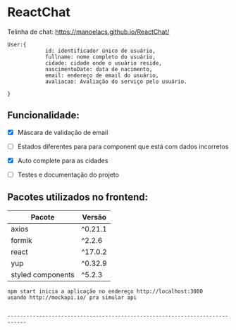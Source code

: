# ReactChat
Telinha de chat: https://manoelacs.github.io/ReactChat/ </br>
 

<pre><code>User:{ 
            id: identificador único de usuário, 
            fullname: nome completo do usuário, 
            cidade: cidade onde o usuário reside,
            nascimentoDate: data de nacimento,
            email: endereço de email do usuário,
            avaliacao: Avaliação do serviço pelo usuário.
            
}</pre></code>

                
 ## Funcionalidade:
- [X] Máscara de validação de email
- [ ] Estados diferentes para para component que está com dados incorretos
- [X] Auto complete para as cidades
- [ ] Testes  e documentação do projeto
               

## Pacotes utilizados no frontend:
<table>
    <thead>
        <th> Pacote </th>
        <th> Versão </th>
    </thead>
    <tbody>
        <tr>
            <td> axios </td>   <td> ^0.21.1</td> 
        </tr>
        <tr>
            <td> formik</td>  <td>  ^2.2.6 </td>
        </tr>
        <tr>
            <td> react</td>  <td>  ^17.0.2 </td>
      </tr>
        <tr>
            <td> yup</td>  <td>  ^0.32.9 </td>
        </tr>
         <tr>
            <td> styled components </td>  <td>  ^5.2.3 </td>
        </tr>
    </tbody>
</table>

    
    
    
    npm start inicia a aplicação no endereço http://localhost:3000
    usando http://mockapi.io/ pra simular api
    
    
    ----------------------------------------------------------------------------

